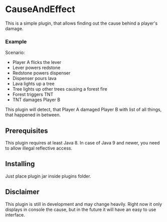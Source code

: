 # CauseAndEffect

This is a simple plugin, that allows finding out the cause behind a player's damage.

### Example

Scenario:
* Player A flicks the lever
* Lever powers redstone
* Redstone powers dispenser
* Dispenser pours lava
* Lava lights up a tree
* Tree lights up other trees causing a forest fire
* Forest triggers TNT
* TNT damages Player B

This plugin will detect, that Player A damaged Player B with list of all things, that happened in between.

## Prerequisites

This plugin requires at least Java 8. In case of Java 9 and newer, you need to allow illegal reflective access.

## Installing

Just place plugin jar inside plugins folder.

## Disclaimer

This plugin is still in development and may change heavily. Right now it only displays in console the cause, but in the future it will have an easy to use interface.
